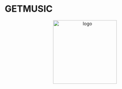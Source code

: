 # <div align ="left">GETMUSIC</div>

<p align="center">
  <img width="200" src="https://github.com/derhnyel/getmusic/blob/build-engine/assets/logo.jpg?raw=true" alt="logo">
</p>


